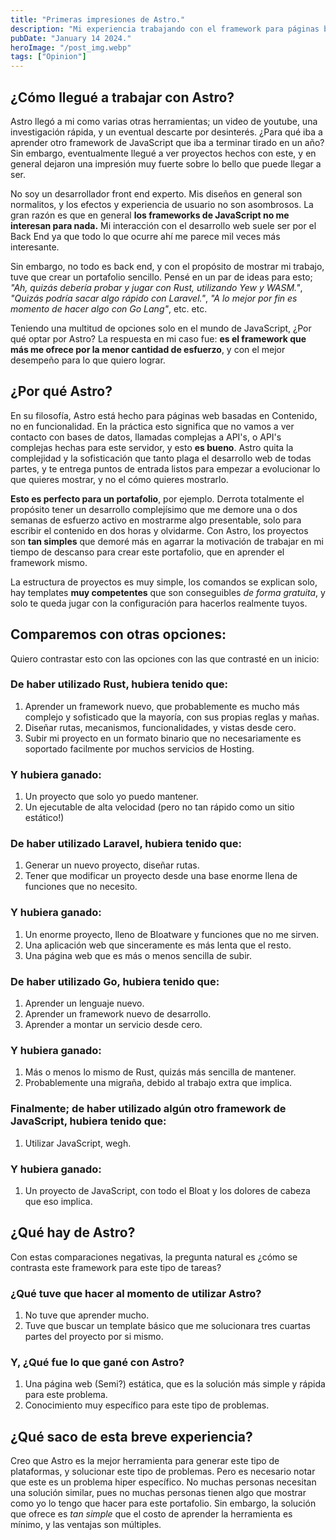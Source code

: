 ```yaml
---
title: "Primeras impresiones de Astro."
description: "Mi experiencia trabajando con el framework para páginas basadas en contenido."
pubDate: "January 14 2024."
heroImage: "/post_img.webp"
tags: ["Opinion"]
---
```


## ¿Cómo llegué a trabajar con Astro?

Astro llegó a mi como varias otras herramientas; un video de youtube, una investigación
rápida, y un eventual descarte por desinterés. ¿Para qué iba a aprender otro framework
de JavaScript que iba a terminar tirado en un año? Sin embargo, eventualmente llegué
a ver proyectos hechos con este, y en general dejaron una impresión muy fuerte sobre
lo bello que puede llegar a ser.

No soy un desarrollador front end experto. Mis diseños en general son
normalitos, y los efectos y experiencia de usuario no son asombrosos. La gran
razón es que en general **los frameworks de JavaScript no me interesan para nada.**
Mi interacción con el desarrollo web suele ser por el Back End ya que todo lo
que ocurre ahí me parece mil veces más interesante.

Sin embargo, no todo es back end, y con el propósito de mostrar mi trabajo,
tuve que crear un portafolio sencillo. Pensé en un par de ideas para esto; _"Ah,
quizás debería probar y jugar con Rust, utilizando Yew y WASM."_, _"Quizás podría
sacar algo rápido con Laravel."_, _"A lo mejor por fin es momento de hacer algo
con Go Lang"_, etc. etc.

Teniendo una multitud de opciones solo en el mundo de JavaScript, ¿Por qué
optar por Astro? La respuesta en mi caso fue: **es el framework que más me ofrece
por la menor cantidad de esfuerzo**, y con el mejor desempeño para lo que quiero
lograr.

## ¿Por qué Astro?

En su filosofía, Astro está hecho para páginas web basadas en Contenido, no en
funcionalidad. En la práctica esto significa que no vamos a ver contacto con
bases de datos, llamadas complejas a API's, o API's complejas hechas para este
servidor, y esto **es bueno**. Astro quita la complejidad y la sofisticación
que tanto plaga el desarrollo web de todas partes, y te entrega puntos de
entrada listos para empezar a evolucionar lo que quieres mostrar, y no el
cómo quieres mostrarlo.

**Esto es perfecto para un portafolio**, por ejemplo. Derrota totalmente el
propósito tener un desarrollo complejísimo que me demore una o dos semanas
de esfuerzo activo en mostrarme algo presentable, solo para escribir el
contenido en dos horas y olvidarme. Con Astro, los proyectos son **tan simples**
que demoré más en agarrar la motivación de trabajar en mi tiempo de descanso
para crear este portafolio, que en aprender el framework mismo.

La estructura de proyectos es muy simple, los comandos se explican solo, hay
templates **muy competentes** que son conseguibles _de forma gratuita_, y solo te
queda jugar con la configuración para hacerlos realmente tuyos.

## Comparemos con otras opciones:

Quiero contrastar esto con las opciones con las que contrasté en un inicio:

### De haber utilizado **Rust**, hubiera tenido que:

1. Aprender un framework nuevo, que probablemente es mucho más complejo
   y sofisticado que la mayoría, con sus propias reglas y mañas.
2. Diseñar rutas, mecanismos, funcionalidades, y vistas desde cero.
3. Subir mi proyecto en un formato binario que no necesariamente es
   soportado facilmente por muchos servicios de Hosting.

### Y hubiera ganado:

1. Un proyecto que solo yo puedo mantener.
2. Un ejecutable de alta velocidad (pero no tan rápido como un sitio
   estático!)

### De haber utilizado **Laravel**, hubiera tenido que:

1. Generar un nuevo proyecto, diseñar rutas.
2. Tener que modificar un proyecto desde una base enorme llena de funciones
   que no necesito.

### Y hubiera ganado:

1. Un enorme proyecto, lleno de Bloatware y funciones que no me sirven.
2. Una aplicación web que sinceramente es más lenta que el resto.
3. Una página web que es más o menos sencilla de subir.

### De haber utilizado **Go**, hubiera tenido que:

1. Aprender un lenguaje nuevo.
2. Aprender un framework nuevo de desarrollo.
3. Aprender a montar un servicio desde cero.

### Y hubiera ganado:

1. Más o menos lo mismo de Rust, quizás más sencilla de mantener.
2. Probablemente una migraña, debido al trabajo extra que implica.

### Finalmente; de haber utilizado algún **otro framework de JavaScript**, hubiera tenido que:

1. Utilizar JavaScript, wegh.

### Y hubiera ganado:

1. Un proyecto de JavaScript, con todo el Bloat y los dolores de cabeza
   que eso implica.

## ¿Qué hay de Astro?

Con estas comparaciones negativas, la pregunta natural es ¿cómo se contrasta este
framework para este tipo de tareas?

### ¿Qué tuve que hacer al momento de utilizar **Astro**?

1. No tuve que aprender mucho.
2. Tuve que buscar un template básico que me solucionara tres cuartas
   partes del proyecto por si mismo.

### Y, ¿Qué fue lo que gané con Astro?

1. Una página web (Semi?) estática, que es la solución más simple y
   rápida para este problema.
2. Conocimiento muy específico para este tipo de problemas.

## ¿Qué saco de esta breve experiencia?

Creo que Astro es la mejor herramienta para generar este tipo de
plataformas, y solucionar este tipo de problemas. Pero es necesario notar
que este es un problema hiper específico. No muchas personas necesitan una
solución similar, pues no muchas personas tienen algo que mostrar como yo lo
tengo que hacer para este portafolio. Sin embargo, la solución que ofrece es
_tan simple_ que el costo de aprender la herramienta es mínimo, y las ventajas
son múltiples.
